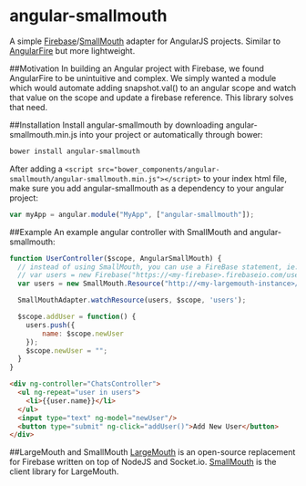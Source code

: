 angular-smallmouth
==================

A simple [Firebase](http://firebase.com)/[SmallMouth](https://github.com/blittle/smallmouth) adapter for AngularJS projects. Similar to [AngularFire](http://angularfire.com/) but more lightweight.

##Motivation
In building an Angular project with Firebase, we found AngularFire to be unintuitive and complex.
We simply wanted a module which would automate adding snapshot.val() to an angular scope and watch 
that value on the scope and update a firebase reference. This library solves that need.

##Installation
Install angular-smallmouth by downloading angular-smallmouth.min.js into your project or automatically through bower:

```bash
bower install angular-smallmouth
```

After adding a `<script src="bower_components/angular-smallmouth/angular-smallmouth.min.js"></script>` to your index html file, make sure you add angular-smallmouth as a dependency to your angular project:

```javascript
var myApp = angular.module("MyApp", ["angular-smallmouth"]);
```

##Example
An example angular controller with SmallMouth and angular-smallmouth:

```javascript
function UserController($scope, AngularSmallMouth) {
  // instead of using SmallMouth, you can use a FireBase statement, ie: 
  // var users = new Firebase("https://<my-firebase>.firebaseio.com/users");
  var users = new SmallMouth.Resource("http://<my-largemouth-instance>/users");

  SmallMouthAdapter.watchResource(users, $scope, 'users');

  $scope.addUser = function() {
  	users.push({
  		name: $scope.newUser
  	});
  	$scope.newUser = "";
  }
}
```

```html
<div ng-controller="ChatsController">
  <ul ng-repeat="user in users">
    <li>{{user.name}}</li>
  </ul>
  <input type="text" ng-model="newUser"/>
  <button type="submit" ng-click="addUser()">Add New User</button>
</div>
```

##LargeMouth and SmallMouth
[LargeMouth](https://github.com/blittle/largemouth) is an open-source replacement for Firebase written on top of NodeJS and Socket.io. [SmallMouth](https://github.com/blittle/smallmouth) is the client library for LargeMouth.